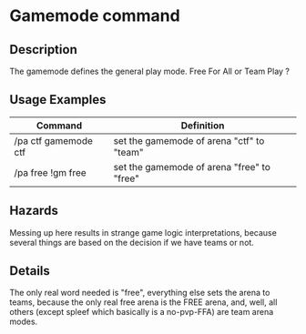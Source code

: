 # Gamemode command

## Description

The gamemode defines the general play mode. Free For All or Team Play ?

## Usage Examples
Command |  Definition
------------- | -------------
/pa ctf gamemode ctf | set the gamemode of arena "ctf" to "team"
/pa free !gm free    | set the gamemode of arena "free" to "free"

## Hazards

Messing up here results in strange game logic interpretations, because several things are based on the decision if we have teams or not.

## Details

The only real word needed is "free", everything else sets the arena to teams, because the only real free arena is the FREE arena, and, well, all others (except spleef which basically is a no-pvp-FFA) are team arena modes.
